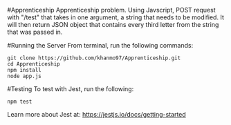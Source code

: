 #Apprenticeship
Apprenticeship problem. Using Javscript, POST request with "/test" that takes in one argument, a string that needs to be modified.
It will then return JSON object that contains every third letter from the string that was passed in. 


#Running the Server
From terminal, run the following commands:
```NodeJs
git clone https://github.com/khanmo97/Apprenticeship.git
cd Apprenticeship
npm install
node app.js
```



#Testing
To test with Jest, run the following:
```NodeJs
npm test
```
Learn more about Jest at: https://jestjs.io/docs/getting-started


